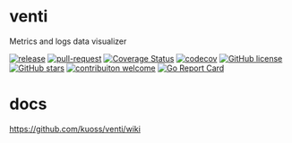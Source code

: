 # venti
Metrics and logs data visualizer

[![release](https://github.com/kuoss/venti/actions/workflows/release.yml/badge.svg)](https://github.com/kuoss/venti/actions)
[![pull-request](https://github.com/kuoss/venti/actions/workflows/pull-request.yml/badge.svg)](https://github.com/kuoss/venti/actions)
[![Coverage Status](https://coveralls.io/repos/github/kuoss/venti/badge.svg?branch=main)](https://coveralls.io/github/kuoss/venti?branch=main)
[![codecov](https://codecov.io/gh/kuoss/venti/branch/main/graph/badge.svg?token=EXPE6OS8HJ)](https://codecov.io/gh/kuoss/venti)
[![GitHub license](https://img.shields.io/github/license/kuoss/venti.svg)](https://github.com/kuoss/venti/blob/main/LICENSE)
[![GitHub stars](https://img.shields.io/github/stars/kuoss/venti.svg)](https://github.com/kuoss/venti/stargazers)
[![contribuiton welcome](https://img.shields.io/badge/contributions-welcome-orange.svg)](https://github.com/kuoss/venti/blob/main/CONTRIBUTING.md)
[![Go Report Card](https://goreportcard.com/badge/github.com/kuoss/venti)](https://goreportcard.com/report/github.com/kuoss/venti)

# docs

https://github.com/kuoss/venti/wiki
